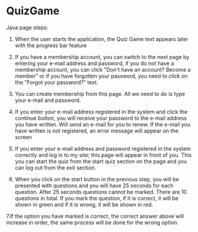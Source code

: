 # QuizGame

Java page steps:
1. When the user starts the application, the Quiz Game text appears later with the progress bar feature

2. If you have a membership account, you can switch to the next page by entering your e-mail address and password, if you do not have a membership account, you can click "Don't have an account? Become a member" or if you have forgotten your password, you need to click on the "Forgot your password?" text.

3. You can create membership from this page. All we need to do is type your e-mail and password.

4. If you enter your e-mail address registered in the system and click the continue button, you will receive your password to the e-mail address you have written. Will send an e-mail for you to renew. If the e-mail you have written is not registered, an error message will appear on the screen

5. If you enter your e-mail address and password registered in the system correctly and log in to my site; this page will appear in front of you. This you can start the quiz from the start quiz section on the page and you can log out from the exit section.

6. When you click on the start button in the previous step, you will be presented with questions and you will have 25 seconds for each question. After 25 seconds questions cannot be marked. There are 10 questions in total. If you mark the question, if it is correct, it will be shown in green and if it is wrong, it will be shown in red.

7.If the option you have marked is correct, the correct answer above will increase in order, the same process will be done for the wrong option.
